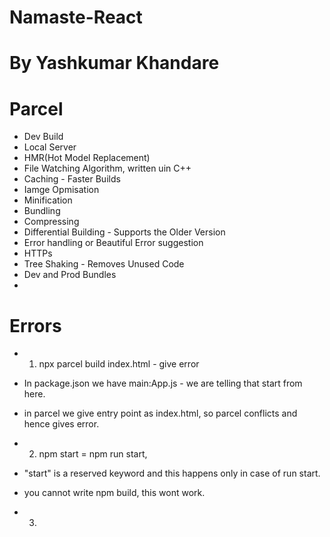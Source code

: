 # Namaste-React
# By Yashkumar Khandare

# Parcel 
- Dev Build
- Local Server
- HMR(Hot Model Replacement)
- File Watching Algorithm, written uin C++
- Caching - Faster Builds
- Iamge Opmisation
- Minification
- Bundling 
- Compressing
- Differential Building - Supports the Older Version
- Error handling or Beautiful Error suggestion
- HTTPs
- Tree Shaking - Removes Unused Code
- Dev and Prod Bundles 
- 


# Errors
- 1. npx parcel build index.html - give error 
- In package.json we have main:App.js - we are telling that start from here.
- in parcel we give entry point as index.html, so parcel conflicts and hence gives error.

- 2. npm start = npm run start,
- "start" is a reserved keyword and this happens only in case of run start.
- you cannot write npm build, this wont work.

- 3. 



